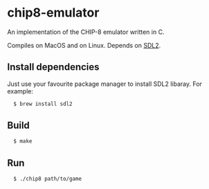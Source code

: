 # chip8-emulator
An implementation of the CHIP-8 emulator written in C. 

Compiles on MacOS and on Linux. Depends on [SDL2](https://www.libsdl.org/).

## Install dependencies
Just use your favourite package manager to install SDL2 libaray.
For example:
```bash
  $ brew install sdl2
```

## Build
```bash
  $ make
```

## Run
```bash
  $ ./chip8 path/to/game
```

